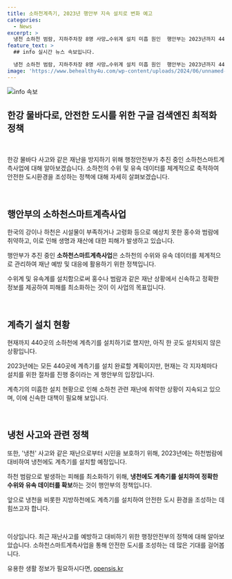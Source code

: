 ```yaml
---
title: 소하천계측기, 2023년 행안부 지속 설치로 변화 예고
categories:
  - News
excerpt: >
  냉천 소하천 범람, 지하주차장 8명 사망…수위계 설치 미흡 원인  행안부는 2023년까지 440곳의 소하천에 수위계와 유속계를 설치할 계획이며, 현재는 설치가 진행 중. 냉천은 하천법에 따라 관리되는 지방하천으로, 계측기 설치를 통해 범람 대비 중. 행정안전부는 소하천계측기 설치를 신속히 추진하겠다고 밝혔다. (출처: 정책브리핑)
feature_text: >
  ## info 실시간 뉴스 속보입니다.

  냉천 소하천 범람, 지하주차장 8명 사망…수위계 설치 미흡 원인  행안부는 2023년까지 440곳의 소하천에 수위계와 유속계를 설치할 계획이며, 현재는 설치가 진행 중. 냉천은 하천법에 따라 관리되는 지방하천으로, 계측기 설치를 통해 범람 대비 중. 행정안전부는 소하천계측기 설치를 신속히 추진하겠다고 밝혔다. (출처: 정책브리핑)
image: 'https://www.behealthy4u.com/wp-content/uploads/2024/06/unnamed-file.png'
---
```


<p><img src="https://www.behealthy4u.com/wp-content/uploads/2024/06/unnamed-file.png" alt="info 속보" /></p>

<h2>한강 물바다로, 안전한 도시를 위한 구글 검색엔진 최적화 정책</h2>

<p data-ke-size="size16">&nbsp;</p>

<p>한강 물바다 사고와 같은 재난을 방지하기 위해 행정안전부가 추진 중인 소하천스마트계측사업에 대해 알아보겠습니다. 소하천의 수위 및 유속 데이터를 체계적으로 축적하여 안전한 도시환경을 조성하는 정책에 대해 자세히 살펴보겠습니다.</p>

<p data-ke-size="size16">&nbsp;</p>

<h2 data-ke-size="size26">행안부의 소하천스마트계측사업</h2>

<p>한국의 강이나 하천은 시설물이 부족하거나 고령화 등으로 예상치 못한 홍수와 범람에 취약하고, 이로 인해 생명과 재산에 대한 피해가 발생하고 있습니다.</p>

<p data-ke-size="size16">행안부가 추진 중인 <b>소하천스마트계측사업</b>은 소하천의 수위와 유속 데이터를 체계적으로 관리하여 재난 예방 및 대응에 활용하기 위한 정책입니다.</p>

<p>수위계 및 유속계를 설치함으로써 홍수나 범람과 같은 재난 상황에서 신속하고 정확한 정보를 제공하여 피해를 최소화하는 것이 이 사업의 목표입니다.</p>

<p data-ke-size="size16">&nbsp;</p>

<h2 data-ke-size="size26">계측기 설치 현황</h2>

<p>현재까지 440곳의 소하천에 계측기를 설치하기로 했지만, 아직 한 곳도 설치되지 않은 상황입니다.</p>

<p data-ke-size="size16">2023년에는 모든 440곳에 계측기를 설치 완료할 계획이지만, 현재는 각 지자체마다 설치를 위한 절차를 진행 중이라는 게 행안부의 입장입니다.</p>

<p>계측기의 미흡한 설치 현황으로 인해 소하천 관련 재난에 취약한 상황이 지속되고 있으며, 이에 신속한 대책이 필요해 보입니다.</p>

<p data-ke-size="size16">&nbsp;</p>

<h2 data-ke-size="size26">냉천 사고와 관련 정책</h2>

<p>또한, '냉천' 사고와 같은 재난으로부터 시민을 보호하기 위해, 2023년에는 하천범람에 대비하여 냉천에도 계측기를 설치할 예정입니다.</p>

<p data-ke-size="size16">하천 범람으로 발생하는 피해를 최소화하기 위해, <b>냉천에도 계측기를 설치하여 정확한 수위와 유속 데이터를 확보</b>하는 것이 행안부의 정책입니다.</p>

<p>앞으로 냉천을 비롯한 지방하천에도 계측기를 설치하여 안전한 도시 환경을 조성하는 데 힘쓰고자 합니다.</p>

<p data-ke-size="size16">&nbsp;</p>

<p>이상입니다. 최근 재난사고를 예방하고 대비하기 위한 행정안전부의 정책에 대해 알아보았습니다. 소하천스마트계측사업을 통해 안전한 도시를 조성하는 데 많은 기대를 걸어봅니다.</p>
유용한 생활 정보가 필요하시다면, <a href="https://opensis.kr" rel="dofollow">opensis.kr</a>


